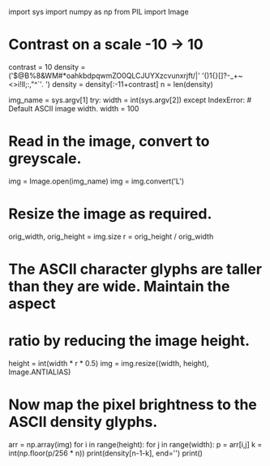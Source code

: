 import sys
import numpy as np
from PIL import Image

# Contrast on a scale -10 -> 10
contrast = 10
density = ('$@B%8&WM#*oahkbdpqwmZO0QLCJUYXzcvunxrjft/\|'
           '()1{}[]?-_+~<>i!lI;:,"^`\'.            ')
density = density[:-11+contrast]
n = len(density)

img_name = sys.argv[1]
try:
    width = int(sys.argv[2])
except IndexError:
    # Default ASCII image width.
    width = 100

# Read in the image, convert to greyscale.
img = Image.open(img_name)
img = img.convert('L')
# Resize the image as required.
orig_width, orig_height = img.size
r = orig_height / orig_width
# The ASCII character glyphs are taller than they are wide. Maintain the aspect
# ratio by reducing the image height.
height = int(width * r * 0.5)
img = img.resize((width, height), Image.ANTIALIAS)

# Now map the pixel brightness to the ASCII density glyphs.
arr = np.array(img)
for i in range(height):
    for j in range(width):
        p = arr[i,j]
        k = int(np.floor(p/256 * n))
        print(density[n-1-k], end='')
    print()
